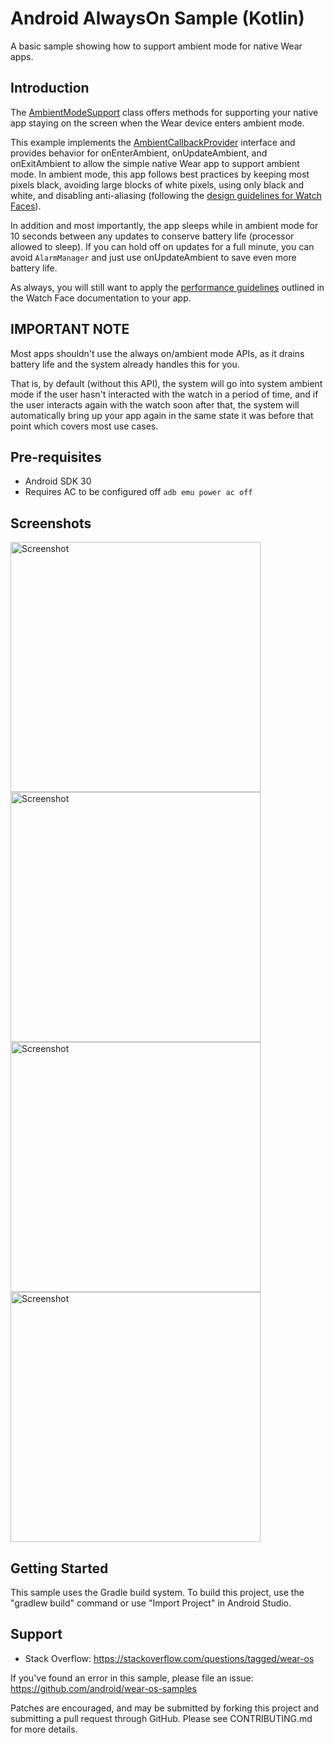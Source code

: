 
Android AlwaysOn Sample (Kotlin)
=======================

A basic sample showing how to support ambient mode for native Wear apps.

Introduction
------------

The [AmbientModeSupport][1] class offers methods for supporting your native app staying on the screen when the Wear device enters ambient mode.

This example implements the [AmbientCallbackProvider][2] interface and provides behavior for onEnterAmbient, onUpdateAmbient, and onExitAmbient to allow the simple native Wear app to support ambient mode.
In ambient mode, this app follows best practices by keeping most pixels black, avoiding large blocks of white pixels, using only black and white, and disabling anti-aliasing (following the [design guidelines for Watch Faces][3]).

In addition and most importantly, the app sleeps while in ambient mode for 10 seconds between any updates to conserve battery life (processor allowed to sleep). If you can hold off on updates for a full minute, you can avoid `AlarmManager` and just use onUpdateAmbient to save even more battery life.

As always, you will still want to apply the [performance guidelines][4] outlined in the Watch Face documentation to your app.

[1]: https://developer.android.com/reference/androidx/wear/ambient/AmbientModeSupport
[2]: https://developer.android.com/reference/androidx/wear/ambient/AmbientModeSupport.AmbientCallbackProvider
[3]: https://developer.android.com/training/wearables/watch-faces/designing.html#DesignGuidelines
[4]: https://developer.android.com/training/wearables/watch-faces/performance.html

IMPORTANT NOTE
--------------
Most apps shouldn't use the always on/ambient mode APIs, as it drains battery life and the system already handles this for you.

That is, by default (without this API), the system will go into system ambient mode if the user hasn't interacted with the watch in a period of time, and if the user interacts again with the watch soon after that, the system will automatically bring up your app again in the same state it was before that point which covers most use cases.

Pre-requisites
--------------

- Android SDK 30
- Requires AC to be configured off `adb emu power ac off`

Screenshots
-------------

<img src="screenshots/1-main-active.png" height="400" alt="Screenshot"/> <img src="screenshots/2-main-ambient.png" height="400" alt="Screenshot"/> <img src="screenshots/3-main-active-round.png" height="400" alt="Screenshot"/> <img src="screenshots/4-main-ambient-round.png" height="400" alt="Screenshot"/> 

Getting Started
---------------

This sample uses the Gradle build system. To build this project, use the
"gradlew build" command or use "Import Project" in Android Studio.

Support
-------

- Stack Overflow: https://stackoverflow.com/questions/tagged/wear-os

If you've found an error in this sample, please file an issue:
https://github.com/android/wear-os-samples

Patches are encouraged, and may be submitted by forking this project and
submitting a pull request through GitHub. Please see CONTRIBUTING.md for more details.
